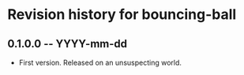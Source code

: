 # Revision history for bouncing-ball

## 0.1.0.0 -- YYYY-mm-dd

* First version. Released on an unsuspecting world.
